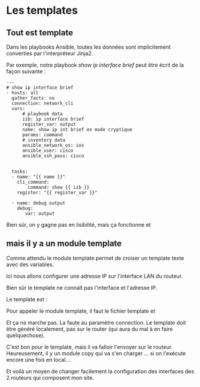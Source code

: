 
# Les templates

## Tout est template
Dans les playbooks Ansible, toutes les données sont  implicitement  converties par l'interpréteur Jinja2.

Par exemple, notre playbook *show ip interface brief* peut être écrit de la façon suivante :

    ---
    # show ip interface brief
    - hosts: all
      gather_facts: no
      connection: network_cli
      vars:
          # playbook data
          iib: ip interface brief
          register_var: output
          name: show ip int brief en mode cryptique
          params: command
          # inventory data
          ansible_network_os: ios
          ansible_user: cisco
          ansible_ssh_pass: cisco
    
    
      tasks:
      - name: "{{ name }}"
        cli_command:
            command: show {{ iib }}
        register: "{{ register_var }}"
    
      - name: debug output
        debug:
           var: output


Bien sûr, on y gagne pas en lisibilité, mais ça fonctionne et 


## mais il y a un module template

Comme attendu le module template permet de croiser un template texte avec des variables.

Ici nous allons configurer une adresse IP sur l'interface  LAN du routeur.

Bien sûr le template ne connaît pas l'interface et l'adresse IP.

Le template est :



Pour appeler le module template, il faut le fichier template et 


Et ça ne marche pas. La faute au paramètre connection. Le template doit être généré localement, pas sur le router (qui aura du mal à en faire quelquechose). 


C'est bon pour le template, mais il va falloir l'envoyer sur le routeur. Heureusement, il y un module copy qui va s'en charger ... si on l'exécute encore une fois en local....

Et voilà un moyen de changer facilement la configuration des interfaces des 2 routeurs qui composent mon site.




<!--stackedit_data:
eyJoaXN0b3J5IjpbLTEzOTgzOTE0MiwxMzk0NjQ1MDI4LDQ0Nj
M4MDExMV19
-->